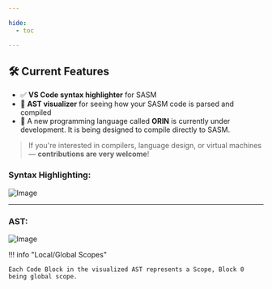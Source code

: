 ```yaml
---

hide:
  - toc

---
```


## 🛠 Current Features

- ✅ **VS Code syntax highlighter** for SASM
- 🌲 **AST visualizer** for seeing how your SASM code is parsed and compiled
- 🔧 A new programming language called **ORIN** is currently under development. It is being designed to compile directly to SASM.

> If you're interested in compilers, language design, or virtual machines — **contributions are very welcome**!

### **Syntax Highlighting:**

![Image](../assets/vs_theme.png)

---

### **AST:**

![Image](../assets/AST_Examples/helloWorld.png)

!!! info "Local/Global Scopes"

    Each Code Block in the visualized AST represents a Scope, Block 0 being global scope.
